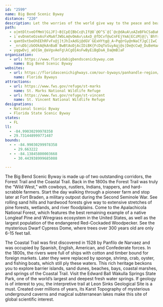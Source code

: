 ```yaml
---
id: "2599"
name: Big Bend Scenic Byway
distance: "220"
description: Let the worries of the world give way to the peace and beauty of horizons of towering pines and blue-green Gulf waters. Travel along hundreds of acres of wet prairie, wet flatwoods, strand swamp, and bottomland forest. The unparalleled beauty of the Bend includes vast seagrass beds, marshes, winding rivers, sugar-sand beaches, deep forests, and crystal-clear springs.
path:
  - o|mtDltveOfMmV|GiJF]~B{CpE{BbCc@\If@O`@O^S`@[`@c@dAuA\oAZeBFkCSaBaKkg@u@cF_Ce[_HqiAWgGa_@qmFkDw^qHuhAdN}AvCm@`AYdAm@bBaB~PiSx@kBb@sBFmEEuUf@eAvBmBiFByKIIYAMGKuE{DcC_C}A{BcHgNyAeCcDaH}E{LYw@ECC?C?C@iA{EoA_Dgc@wx@cDcJeAqDiBqGiCcJaBcGuAwEoDkM_CmIqAyE}CiLaKc_@y@_CwCaH}Sue@sDsKoAoEcAwEy@cFo@sFq@gJO{VKoC]qCq@yCmHeUuNy`@}BqHcEkJkGeLeEiJ{CgIiB{G}@_Eq@kEWoECgEG}Am@cFa@}AqBgE_QsWeEkH_a@_|@qFgNsC{IkB}Jk@kBwVgl@aByB}AsAwLuGwCmDiBeFuCoKiDwSqAeE{C_HsA{DWeCGcCl@eDR}C?oBWkBqAuDq^wd@qSs[aE}HcBaDmAoBg@}@qL_OkD_H}T{t@kJoVwBcFwGsIqByC_HeOmEqGgKwKoCkEcCsEmBeC{BiBoMaIkCiC}AaDm@eBSmAwBqYiAiF}@cCeI}PsBgFcK{SuDqIgA_DuAaJi@sB{@sBwAeByAmAgDwAyVuI}PuGmBe@oHsCeP{FgNkDgLiD_DcAsA{@iAwAu@gBW{@IkAHmP?sDHuDDuAH{AVuAZoAxAgEr@kBvCeGlBgFx@aFFqBNgN`@ilAKmJq@gEaBoHcBgEwDmHy@qDsA}He@yAy@}BcRuPeGeNiJeNkSsd@y@mA_DmDmBkCa_@_v@}A_CcJyIcVm^eFyIkK{RcK}SmC}HcC_H]o@yKc[yTso@uNgj@{t@arBmg@w|@sCsFiNk^mD{GcIiN{D{OUy@}BsEgAeDs@iDsCoTq@{CaAcCeM}RqB_CiA{@{CsAyA]{BSqUf@mASkBs@cVcQ_BkB_AaBuBeGqBsDkQaXsYqd@cC_D{RgNy@[}ECwMbDw~@|ViBZuB?_B[}q@}YcD_A{ReE_NgDwCKiERe{@rLwNxBabAfMuE^{RNwGA}ES~Fj\NxCUnF{AzF{BlFkBbD{NpSqO`T}@lBs@bDOxBVlNWrAa@fAm@|@[XsDdBwAz@cm@zk@mA|@oDtA}Db@_Xe@qAFyA\oClA}BzB}InNmArAmDdCuBp@yAXktAvKmCBiAKaCk@}@e@o@a@sB{BcCeD{B{DmAcDyEiTwAaDoAyBgB_CqReTmAeBcDyEeLiSaBgCeDiDyAcAqQoI{AwAaB{Bw@eBiAyD{Buo@FmErI_`AaAvBwCnDsg@xg@wkB`nB{BdDqB`EgBtEwBxHg@xCi@tESxEBtILlDf@pFp@lEx@rDdBfFlB`EbSp^lDfHxAtEv@lEVrEMt_CIzi@@pXLlFz@zHzA~Fh\~y@nKbWvBpGxAhG`@xCVxDF`FWfGWdCq@zD{B`Ho]`x@mFnKeA`BgDdEyD~D_E|CcEjC{YrKen@vUupAfe@ay@pVw^dLaEr@oJfDoe@lNajCdw@wIxBoH~@sId@{a@l@gUf@wMd@y[dC}P`A{CB{HKqV}AeJYgYhBmWxBeDf@gCp@aCbAyAbAeDtCqBlCaAhBw@vAsClHuAlC}AbBo^|Ym_@~YgCrAkC~@_FdAuG^oO`BsUrEiHjBiFz@gDAgUyCsCIwJ\_Ff@qDv@iG`C_y@j^qSnI_HdDsLrEaDv@m`@lBkCd@qBr@uC~A}RpNkVzOsG~E}RvM{lAliAaNzMsGxFkClBeDlAiB^eBLcDB{AKsCa@uBq@}CaBgh@ib@{RiNiDmCkS}RcQmKmQ}NmAk@u@MqACui@d@cCGwBY{T_Fu@MaBEcBLcD|@iFfD}@^aBXcB?eFiAii@kNeDyA}AgAsC}CeJ}Mq@s@cSsQ}AcByKgOwAqCk@gB}DkPgAqGa@{Do@aJ_H{xASkB[wAe@uAuA}BiAoAmAy@_R{JqDiCaz@ibAyA{AoCeB}RgKyBy@uXgDy@KyBBwTfCkCCaDg@aCkA{K{GwGgGgBuB}DwFC{FWyFy@}Gk@yCiwAaiGw@cEm@qGGoDBkCvDuv@FsEE{EMuEc@uG}@eHwByKuBiHqDsIqE}HuoDcgFwCsFcC{GiBaIm@eFSwCS}GRwdACoI]sN_@aHm@aIw@gHwBwNuDcQ{HgYs@aFWsEAcG`@uGb@qDvJ{j@b@sEJoGKwEc@cEiDaQ{@mGa@kF_@{HAs{@G}DaDwrAyBqy@]yQeIweD[cRJgFTmCf@sDhAyE~GqPp[{s@vA{ElAsGZqD~FkpADmq@BeAD]BwB?mBCwAGwAO_BQkA@KBg@@KDKLOPMnOUn@K|]?lFDrMKhAQvAe@fAm@zAkAD?pBcBTWj@a@b@_@VOLG`A]b@I|@MXAh@?P?XB~@N`@Hb@Nl@Th@^j@`@r@j@`Ax@DDHBhCzBtAr@~Bl@dBJbt@JBBJ@tJFvB@vK?~@Cd@CfAM|@Ov@UfAe@t@a@|@o@h@e@\_@`@e@Xa@\k@T_@Xk@Rg@Pk@Pk@Pu@Jo@Jq@Fy@Fy@BeA?y@?}AA_PC_ACmL?oAAuJ?w@AgDCkJC{CAgMC}TAyJ@}@@]Fm@J_ALu@Ls@Lm@Ro@L_@Zo@BML[bTk[|i@py@dAjB|@rBx@fCzg@jkBx@rBdVjf@xEnJ~CnFnBrB|AjA|UbLfDxBzAjBhAxBfCtGhBvBvrAhiA~qCxhBvC~A`Bp@bEz@fwApOha@bEzE\jB@xk@uBxp@qBzHMfCQlFuA~GwEzBoD~Tkb@~GaNreBcdD`]{o@rAsD~@aDj@sDt^ykDj@{Et@kEx@_Ct@yAxAaCtB{Bn[mStAaApBmBrAqBpAoCtA}EZyBToL@kCJeMLcPNiRPwTNePNqTN_UNgUFcIJkOTqF\qB`BgIbPyn@rCqL^qEXaIb@oV\{IpEim@dBiPrTebB`@_Eb@cKrHgU~EkRfCgIfCeKdK__@zA}Gz@sFh@eGpA_Tx@kFb@mBtAeEbBiDdBwCnFgFpByAjNcHrU{JtHeElFgDbE_FlJuOdFcHxCkD|CqClEgD~`@cYbAiAdAeB\u@BCBA@AVAbBoWdAcQTiH~@eAl@yAd@m@v@i@zAa@dFy@fOaIl}Aiw@xGyCtEmAvJyAfF_B|kAam@~s@_`@|AgAFY?}@YaCImBDwAHu@z@qBnCyC`DgCbQcGtCwBrSiPdAk@nAYbADpDjAraA`f@l[zQnBZjCBnHK|[JfMzA|\rEtAx@ld@vc@`BhApAr@~KdD~VvFv@r@l@lA~C|Np@dBnCtE`GxIp@f@bDx@vRpC~@M~@c@nE{E|@e@d@Ej@DdA`AzC~DbAdBhEzJ~@zAdArAbHxF|IjJdDrDlR|UdG|GlEvCfClAd@^Rx@GL
  - i`evDnmteOzeAsFxMaAfJWbLm@vOmAv\sAxD_@fDCvf@uCnFEjYmA|ECzM|@|\`BhYr@ty@n@dERjnAxAfQKpNr@`g@PhCNhHJfjA~@hRH~e@t@ht@`@fn@oD|xAgJhNk@~i@aD`w@{DlJw@xKk@jDi@rCw@dEyB`BkArCcDnCwEpAoDf@{BjI_i@vAgHtTyuArOs`A~C}P~B{IbH{Ldn@qbArW}b@xA{D`BcI\gGF}COiEe@yEwCuIoPoYgB{DmEaLkDaO}AuNY{G?uNT{VfC_bCRaG`BaIl@kCzCcGdBsCzCeDrRcRdKgJb~@{{@j}@yy@xCaBbGoBxFu@vDEvbAfCtEV`g@zA`}AfE`Pj@lOV
  - qamtDxtbeOhEEhRFvFx@j]tJhIxAdGj@dGV`GExHYtg@_A~Pq@rGy@nNaCfJgC|IwC|NcHzEsCvNmLjEgEpLoMvgAwiAhOcJxP{HzCq@rCiAjDaBzDoAc@mBi@sBq@kCoEiOoByIuFqT{EiRaAgD[mAs@qCOm@SiAS_Ae@}BoEyTiAiFeCuM_Qw|@eA}Im@eFiA{J_AcIe@wDo@sFMoAa@oC]sBWqAeAoEoAyE_AwD}He[qByHkLme@}Lke@mDsN
  - _nruDb|zbOOkA@kAnBaB`BwBtAoDjAcIDiBK{FcDqToSuyAqj@s|De@cCw@_DuBeHaAuC}GmPcBcFcAeD_B_Jg@cDa@gEcDmj@SsGE_BHaE^aHt@gFdAeFdBgFnCuFhI_NpBaEfCyGvB{H`AmE~@iG~NasA|@{D`G{Pr@sCj@aDb@qHAoEUyD_@sCsBsH_C{EiCgDkX}VsFkE}z@iv@yCmBiGmDwHyCsCy@gFgAoDg@yFe@_lAsE_Jw@}e@sBi{@aDaIGcI`@{B^qFtAoFvBaErCcExD{n@dw@qEfF_E|C}DlBwBr@}Dx@}E^qE?uHaA_eAgXeh@iMkN{D}E_AoE_@_DKyTJqJR{LDiBMyEeAeWuK_Ci@m~B|B}lArByBLq[r@aHD}EYiFy@qm@wMaNiCqGaAkBKu[VsBQ}Ae@kCsAa\oRIQw@i@}CkByLaHOD_sBelAsCuByE_FeEoIy@cCiAuEwKon@o@gF}AoTm@{E{AyG{DoLcBmHsDiRwg@{uCwIyn@gg@{nCaSahAsKel@_B{JqIee@uB{GoCsF}@uAeEsEgDyBqnBc{@oG{C}FsDmFqEmFuFcEeGaEoHkEiLgBeGmVowAeF}ZzxBsh@|KsBn`@oG~Cs@`P_F`EgAzZyJx@pEElCIl@{DrBFx@VdABnG`QBXzCf@jBlA~B\Q
  - yqgwDvj_aO{Gm_@aVgvAeFg\kCgO}AsFwByEiBgDaA_Da@mB]aF
organization:
  - url: https://www.floridabigbendscenicbyway.com
    name: Big Bend Scenic Byway
websites:
  - url: https://floridascenichighways.com/our-byways/panhandle-region/big-bend-scenic-byway/
    name: Florida Byways
attractions:
  - url: https://www.fws.gov/refuge/st-marks
    name: St. Marks National Wildlife Refuge
  - url: https://www.fws.gov/refuge/st-vincent
    name: St. Vincent National Wildlife Refuge
designations:
  - National Scenic Byway
  - Florida State Scenic Byway
states:
  - FL
ll:
  - -84.99030299978358
  - 29.731448999771487
bounds:
  - - -84.99030299978358
    - 29.663222
  - - -84.13845800003668
    - 30.443938999685088

---
```


The Big Bend Scenic Byway is made up of two outstanding corridors, the Forest Trail and the Coastal Trail. Back in the 1800s the Forest Trail was truly the “Wild West,” with cowboys, rustlers, Indians, trappers, and hard-scrabble farmers. Start the day walking through a pioneer farm and stop later at Fort Braden, a military outpost during the Second Seminole War. See rolling sand hills and hardwood forests give way to extensive stretches of pine forests, wetlands, and river floodplains. Come to the Apalachicola National Forest, which features the best remaining example of a native Longleaf Pine and Wiregrass ecosystem in the United States, as well as the largest population of the endangered Red-Cockaded Woodpecker. See the mysterious Dwarf Cypress Dome, where trees over 300 years old are only 6-15 feet tall.

The Coastal Trail was first discovered in 1528 by Panfilo de Narvaez and was occupied by Spanish, English, American, and Confederate forces. In the 1800s, the rivers were full of ships with cotton and timber bound for foreign markets. Later they were replaced by sponge, shrimp, crab, oyster, and fishing boats, which still ply these waters. This rich heritage beckons you to explore barrier islands, sand dunes, beaches, bays, coastal marshes, and springs of the Coastal Trail. Visit the Edward Ball Wakulla Springs State Park, one of the world’s largest and deepest fresh water springs. If geology is of interest to you, the interpretive trail at Leon Sinks Geological Site is a must. Created over millions of years, its Karst Topography of mysterious underground caverns and magical subterranean lakes make this site of global scientific interest.
